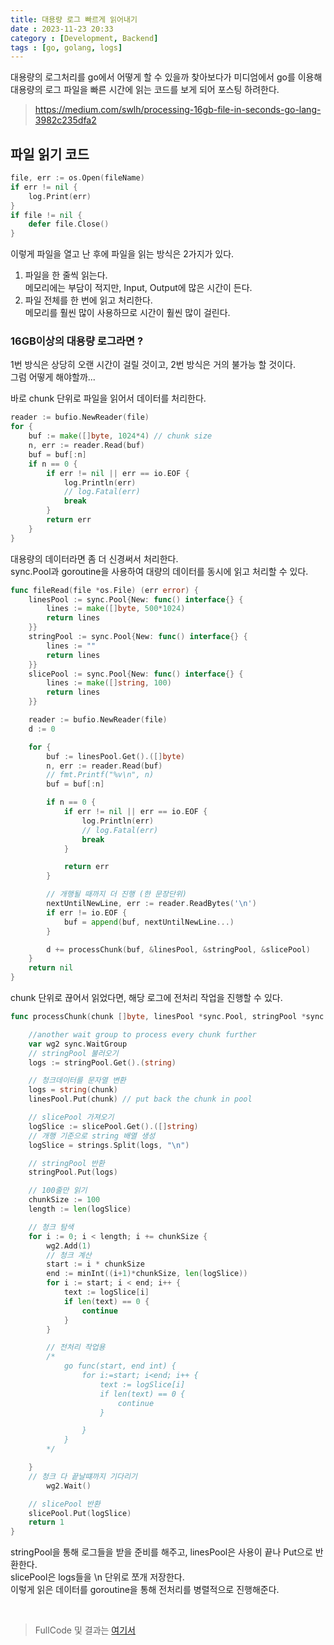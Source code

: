 ```yaml
---
title: 대용량 로그 빠르게 읽어내기
date : 2023-11-23 20:33
category : [Development, Backend]
tags : [go, golang, logs]
---
```


대용량의 로그처리를 go에서 어떻게 할 수 있을까 찾아보다가 미디엄에서 go를 이용해 대용량의 로그 파일을 빠른 시간에 읽는 코드를 보게 되어 포스팅 하려한다.

> <https://medium.com/swlh/processing-16gb-file-in-seconds-go-lang-3982c235dfa2>

## 파일 읽기 코드
``` go
file, err := os.Open(fileName)
if err != nil {
    log.Print(err)
}
if file != nil {
    defer file.Close()
}
```   
이렇게 파일을 열고 난 후에 파일을 읽는 방식은 2가지가 있다.
1. 파일을 한 줄씩 읽는다.  
메모리에는 부담이 적지만, Input, Output에 많은 시간이 든다.
2. 파일 전체를 한 번에 읽고 처리한다.  
메모리를 훨씬 많이 사용하므로 시간이 훨씬 많이 걸린다.  

### <b>16GB이상의 대용량 로그라면 ?</b>
1번 방식은 상당히 오랜 시간이 걸릴 것이고, 2번 방식은 거의 불가능 할 것이다.  
그럼 어떻게 해야할까...  

바로 chunk 단위로 파일을 읽어서 데이터를 처리한다.  
``` go
reader := bufio.NewReader(file)
for {
    buf := make([]byte, 1024*4) // chunk size
    n, err := reader.Read(buf)
    buf = buf[:n]
    if n == 0 {
        if err != nil || err == io.EOF {
            log.Println(err)
            // log.Fatal(err)
            break
        }
        return err
    }
}
```
대용량의 데이터라면 좀 더 신경써서 처리한다.  
sync.Pool과 goroutine을 사용하여 대량의 데이터를 동시에 읽고 처리할 수 있다.  

``` go
func fileRead(file *os.File) (err error) {
	linesPool := sync.Pool{New: func() interface{} {
		lines := make([]byte, 500*1024)
		return lines
	}}
	stringPool := sync.Pool{New: func() interface{} {
		lines := ""
		return lines
	}}
	slicePool := sync.Pool{New: func() interface{} {
		lines := make([]string, 100)
		return lines
	}}

	reader := bufio.NewReader(file)
	d := 0

	for {
		buf := linesPool.Get().([]byte)
		n, err := reader.Read(buf)
		// fmt.Printf("%v\n", n)
		buf = buf[:n]

		if n == 0 {
			if err != nil || err == io.EOF {
				log.Println(err)
				// log.Fatal(err)
				break
			}

			return err
		}

        // 개행될 때까지 더 진행 (한 문장단위)
		nextUntilNewLine, err := reader.ReadBytes('\n')
		if err != io.EOF {
			buf = append(buf, nextUntilNewLine...)
		}

		d += processChunk(buf, &linesPool, &stringPool, &slicePool)
	}
	return nil
}
```

chunk 단위로 끊어서 읽었다면, 해당 로그에 전처리 작업을 진행할 수 있다.  
``` go
func processChunk(chunk []byte, linesPool *sync.Pool, stringPool *sync.Pool, slicePool *sync.Pool) int {

	//another wait group to process every chunk further
	var wg2 sync.WaitGroup
	// stringPool 불러오기
	logs := stringPool.Get().(string)

	// 청크데이터를 문자열 변환
	logs = string(chunk)
	linesPool.Put(chunk) // put back the chunk in pool

	// slicePool 가져오기
	logSlice := slicePool.Get().([]string)
	// 개행 기준으로 string 배열 생성
	logSlice = strings.Split(logs, "\n")

	// stringPool 반환
	stringPool.Put(logs)

	// 100줄만 읽기
	chunkSize := 100
	length := len(logSlice)

	// 청크 탐색
	for i := 0; i < length; i += chunkSize {
		wg2.Add(1)
		// 청크 계산
		start := i * chunkSize
		end := minInt((i+1)*chunkSize, len(logSlice))
		for i := start; i < end; i++ {
			text := logSlice[i]
			if len(text) == 0 {
				continue
			}
		}

		// 전처리 작업용
		/*
			go func(start, end int) {
				for i:=start; i<end; i++ {
					text := logSlice[i]
					if len(text) == 0 {
						continue
					}

				}
			}
		*/

	}
	// 청크 다 끝날떄까지 기다리기  
        wg2.Wait()

	// slicePool 반환
	slicePool.Put(logSlice)
	return 1
}
```
stringPool을 통해 로그들을 받을 준비를 해주고, linesPool은 사용이 끝나 Put으로 반환한다.  
slicePool은 logs들을 \n 단위로 쪼개 저장한다.  
이렇게 읽은 데이터를 goroutine을 통해 전처리를 병렬적으로 진행해준다.  


<br>

> FullCode 및 결과는
[여기서](https://github.com/MunProoo/FastReadBigData)
